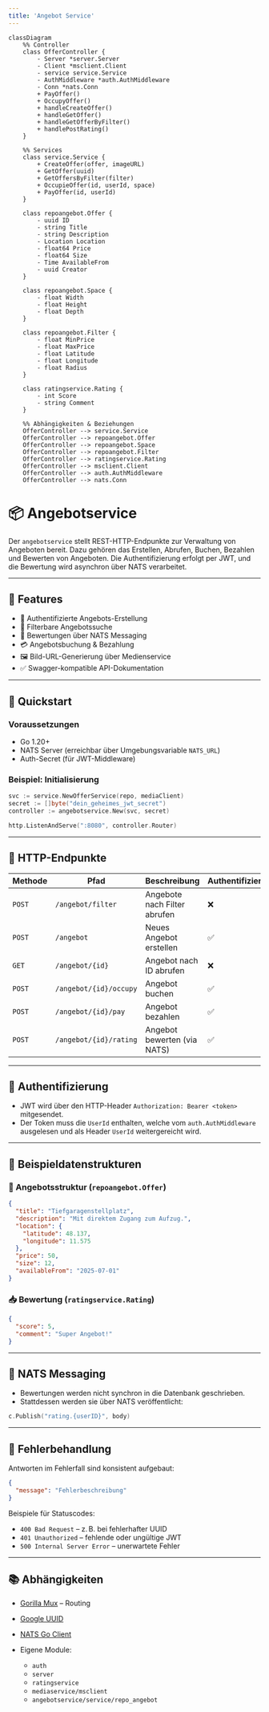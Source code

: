 ```yaml
---
title: 'Angebot Service'
---
```


```mermaid
classDiagram
    %% Controller
    class OfferController {
        - Server *server.Server
        - Client *msclient.Client
        - service service.Service
        - AuthMiddleware *auth.AuthMiddleware
        - Conn *nats.Conn
        + PayOffer()
        + OccupyOffer()
        + handleCreateOffer()
        + handleGetOffer()
        + handleGetOfferByFilter()
        + handlePostRating()
    }

    %% Services
    class service.Service {
        + CreateOffer(offer, imageURL)
        + GetOffer(uuid)
        + GetOffersByFilter(filter)
        + OccupieOffer(id, userId, space)
        + PayOffer(id, userId)
    }

    class repoangebot.Offer {
        - uuid ID
        - string Title
        - string Description
        - Location Location
        - float64 Price
        - float64 Size
        - Time AvailableFrom
        - uuid Creator
    }

    class repoangebot.Space {
        - float Width
        - float Height
        - float Depth
    }

    class repoangebot.Filter {
        - float MinPrice
        - float MaxPrice
        - float Latitude
        - float Longitude
        - float Radius
    }

    class ratingservice.Rating {
        - int Score
        - string Comment
    }

    %% Abhängigkeiten & Beziehungen
    OfferController --> service.Service
    OfferController --> repoangebot.Offer
    OfferController --> repoangebot.Space
    OfferController --> repoangebot.Filter
    OfferController --> ratingservice.Rating
    OfferController --> msclient.Client
    OfferController --> auth.AuthMiddleware
    OfferController --> nats.Conn
```



# 📦 Angebotservice

Der `angebotservice` stellt REST-HTTP-Endpunkte zur Verwaltung von Angeboten bereit. Dazu gehören das Erstellen, Abrufen, Buchen, Bezahlen und Bewerten von Angeboten. Die Authentifizierung erfolgt per JWT, und die Bewertung wird asynchron über NATS verarbeitet.

---

## 🧰 Features

* 🔐 Authentifizierte Angebots-Erstellung
* 🔎 Filterbare Angebotssuche
* 💬 Bewertungen über NATS Messaging
* 💳 Angebotsbuchung & Bezahlung
* 🖼️ Bild-URL-Generierung über Medienservice
* ✅ Swagger-kompatible API-Dokumentation

---

## 🚀 Quickstart

### Voraussetzungen

* Go 1.20+
* NATS Server (erreichbar über Umgebungsvariable `NATS_URL`)
* Auth-Secret (für JWT-Middleware)

### Beispiel: Initialisierung

```go
svc := service.NewOfferService(repo, mediaClient)
secret := []byte("dein_geheimes_jwt_secret")
controller := angebotservice.New(svc, secret)

http.ListenAndServe(":8080", controller.Router)
```

---

## 🔁 HTTP-Endpunkte

| Methode | Pfad                   | Beschreibung                 | Authentifizierung |
| ------- | ---------------------- | ---------------------------- | ----------------- |
| `POST`  | `/angebot/filter`      | Angebote nach Filter abrufen | ❌                 |
| `POST`  | `/angebot`             | Neues Angebot erstellen      | ✅                 |
| `GET`   | `/angebot/{id}`        | Angebot nach ID abrufen      | ❌                 |
| `POST`  | `/angebot/{id}/occupy` | Angebot buchen               | ✅                 |
| `POST`  | `/angebot/{id}/pay`    | Angebot bezahlen             | ✅                 |
| `POST`  | `/angebot/{id}/rating` | Angebot bewerten (via NATS)  | ✅                 |

---

## 🔐 Authentifizierung

* JWT wird über den HTTP-Header `Authorization: Bearer <token>` mitgesendet.
* Der Token muss die `UserId` enthalten, welche vom `auth.AuthMiddleware` ausgelesen und als Header `UserId` weitergereicht wird.

---

## 🧾 Beispieldatenstrukturen

### 🎯 Angebotsstruktur (`repoangebot.Offer`)

```json
{
  "title": "Tiefgaragenstellplatz",
  "description": "Mit direktem Zugang zum Aufzug.",
  "location": {
    "latitude": 48.137,
    "longitude": 11.575
  },
  "price": 50,
  "size": 12,
  "availableFrom": "2025-07-01"
}
```

### 📥 Bewertung (`ratingservice.Rating`)

```json
{
  "score": 5,
  "comment": "Super Angebot!"
}
```

---

## 💬 NATS Messaging

* Bewertungen werden nicht synchron in die Datenbank geschrieben.
* Stattdessen werden sie über NATS veröffentlicht:

```go
c.Publish("rating.{userID}", body)
```

---

## 🐞 Fehlerbehandlung

Antworten im Fehlerfall sind konsistent aufgebaut:

```json
{
  "message": "Fehlerbeschreibung"
}
```

Beispiele für Statuscodes:

* `400 Bad Request` – z. B. bei fehlerhafter UUID
* `401 Unauthorized` – fehlende oder ungültige JWT
* `500 Internal Server Error` – unerwartete Fehler

---

## 📚 Abhängigkeiten

* [Gorilla Mux](https://github.com/gorilla/mux) – Routing
* [Google UUID](https://github.com/google/uuid)
* [NATS Go Client](https://github.com/nats-io/nats.go)
* Eigene Module:

   * `auth`
   * `server`
   * `ratingservice`
   * `mediaservice/msclient`
   * `angebotservice/service/repo_angebot`

